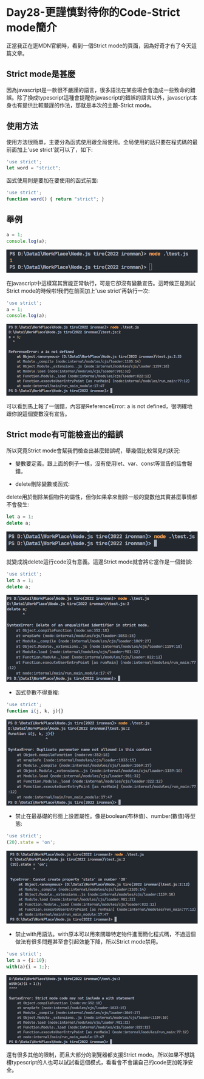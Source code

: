 # Day28-更謹慎對待你的Code-Strict mode簡介

正當我正在逛MDN官網時，看到一個Strict mode的頁面，因為好奇才有了今天這篇文章。

## Strict mode是甚麼

因為javascript是一款很不嚴謹的語言，很多語法在某些場合會造成一些致命的錯誤。除了換成typescript這種會提醒你javascript的錯誤的語言以外，javascript本身也有提供比較嚴謹的作法，那就是本次的主題-Strict mode。

## 使用方法

使用方法很簡單，主要分為函式使用跟全局使用。全局使用的話只要在程式碼的最前面加上'use strict'就可以了，如下:

```javascript
'use strict';
let word = "strict";
```

函式使用則是要加在要使用的函式前面:

```javascript
'use strict';
function word() { return "strict"; }
```

## 舉例

```javascript
a = 1;
console.log(a);
```

![Day28-01](./img/Day28/01.png)

在javascript中這樣寫其實能正常執行，可是它卻沒有變數宣告。這時候正是測試Strict mode的時候啦!我們在前面加上'use strict'再執行一次:

```javascript
'use strict';
a = 1;
console.log(a);
```

![Day28-02](./img/Day28/02.png)

可以看到馬上報了一個錯，內容是ReferenceError: a is not defined，很明確地跟你說這個變數沒有宣告。

## Strict mode有可能檢查出的錯誤

所以究竟Strict mode會幫我們檢查出甚麼錯誤呢，舉幾個比較常見的狀況:

* 變數要定義。跟上面的例子一樣，沒有使用let、var、const等宣告的話會報錯。

* delete刪除變數或函式:

delete用於刪除某個物件的屬性，但你如果拿來刪除一般的變數他其實甚麼事情都不會發生:

```javascript
let a = 1;
delete a;
```

![Day28-03](./img/Day28/03.png)

就變成說delete這行code沒有意義。這邊Strict mode就會將它當作是一個錯誤:

```javascript
'use strict';
let a = 1;
delete a;
```

![Day28-04](./img/Day28/04.png)

* 函式參數不得重複:

```javascript
'use strict';
function i(j, k, j){}
```

![Day28-05](./img/Day28/05.png)

* 禁止在最基礎的形態上設置屬性。像是boolean(布林值)、number(數值)等型態:

```javascript
'use strict';
(20).state = 'on';
```

![Day28-06](./img/Day28/06.png)

* 禁止with用語法。with原本可以用來關聯特定物件進而簡化程式碼，不過這個做法有很多問題甚至會引起效能下降，所以Strict mode禁用。

```javascript
'use strict';
let a = {i:10};
with(a){i = 1;};
```

![Day28-07](./img/Day28/07.png)

還有很多其他的限制，而且大部分的瀏覽器都支援Strict mode。所以如果不想跳槽typescript的人也可以試試看這個模式，看看會不會讓自己的code更加乾淨安全。